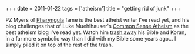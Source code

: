 +++
date = 2011-01-22
tags = ['atheism']
title = "getting rid of junk"
+++

PZ Myers of [Pharyngula] fame is the best atheist writer I\'ve read yet,
and his blog challenges that of Luke Muehlhauser\'s [Common Sense
Atheism] as the best atheism blog I\'ve read yet. Watch him [trash away]
his Bible and Koran, in a far more symbolic way than I did with my Bible
some years ago\... I simply piled it on top of the rest of the trash.

  [Pharyngula]: http://scienceblogs.com/pharyngula/
  [Common Sense Atheism]: http://commonsenseatheism.com/
  [trash away]: http://scienceblogs.com/pharyngula/2010/09/26/sunday-sacrilege-a-funeral-for/
